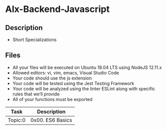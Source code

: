 # Alx-Backend-Javascript

## Description
- Short Specializations

## Files
- All your files will be executed on Ubuntu 18.04 LTS using NodeJS 12.11.x
- Allowed editors: vi, vim, emacs, Visual Studio Code
- Your code should use the js extension
- Your code will be tested using the Jest Testing Framework
- Your code will be analyzed using the linter ESLint along with specific rules that we’ll provide
- All of your functions must be exported

| Task | Description |
| ---- | ----------- |
| Topic:0 | 0x00. ES6 Basics |
